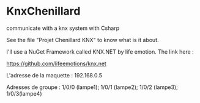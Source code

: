 # KnxChenillard
communicate with a knx system with Csharp


See the file "Projet Chenillard KNX" to know what is it about.

I'll use a NuGet Framework called KNX.NET by life emotion. The link here : 

https://github.com/lifeemotions/knx.net

L'adresse de la maquette : 192.168.0.5

Adresses de groupe : 1/0/0 (lampe1); 1/0/1 (lampe2); 1/0/2 (lampe3); 1/0/3(lampe4)


